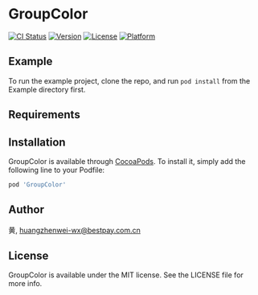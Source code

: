 # GroupColor

[![CI Status](https://img.shields.io/travis/黄/GroupColor.svg?style=flat)](https://travis-ci.org/黄/GroupColor)
[![Version](https://img.shields.io/cocoapods/v/GroupColor.svg?style=flat)](https://cocoapods.org/pods/GroupColor)
[![License](https://img.shields.io/cocoapods/l/GroupColor.svg?style=flat)](https://cocoapods.org/pods/GroupColor)
[![Platform](https://img.shields.io/cocoapods/p/GroupColor.svg?style=flat)](https://cocoapods.org/pods/GroupColor)

## Example

To run the example project, clone the repo, and run `pod install` from the Example directory first.

## Requirements

## Installation

GroupColor is available through [CocoaPods](https://cocoapods.org). To install
it, simply add the following line to your Podfile:

```ruby
pod 'GroupColor'
```

## Author

黄, huangzhenwei-wx@bestpay.com.cn

## License

GroupColor is available under the MIT license. See the LICENSE file for more info.
